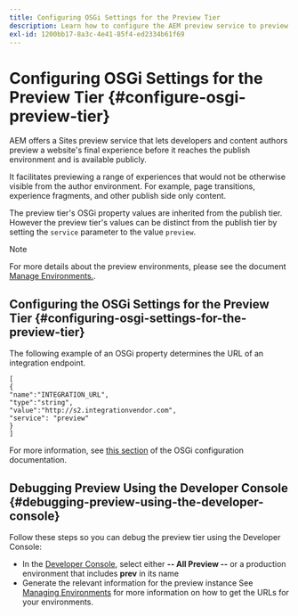 ```yaml
---
title: Configuring OSGi Settings for the Preview Tier
description: Learn how to configure the AEM preview service to preview content before going live.
exl-id: 1200bb17-8a3c-4e41-85f4-ed2334b61f69
---
```

# Configuring OSGi Settings for the Preview Tier {#configure-osgi-preview-tier}

AEM offers a Sites preview service that lets developers and content authors preview a website's final experience before it reaches the publish environment and is available publicly.

It facilitates previewing a range of experiences that would not be otherwise visible from the author environment. For example, page transitions, experience fragments, and other publish side only content.

The preview tier's OSGi property values are inherited from the publish tier. However the preview tier's values can be distinct from the publish tier by setting the `service` parameter to the value `preview`. 

>[!NOTE]
>
>For more details about the preview environments, please see the document [Manage Environments.](/help/implementing/cloud-manager/manage-environments.md#access-preview-service).

## Configuring the OSGi Settings for the Preview Tier {#configuring-osgi-settings-for-the-preview-tier}

The following example of an OSGi property determines the URL of an integration endpoint.

```
[
{
"name":"INTEGRATION_URL",
"type":"string",
"value":"http://s2.integrationvendor.com",
"service": "preview"
}
]
```

For more information, see [this section](/help/implementing/deploying/configuring-osgi.md#author-vs-publish-configuration) of the OSGi configuration documentation.

## Debugging Preview Using the Developer Console {#debugging-preview-using-the-developer-console}

Follow these steps so you can debug the preview tier using the Developer Console:

* In the [Developer Console](/help/implementing/developing/introduction/development-guidelines.md#aem-as-a-cloud-service-development-tools), select either **-- All Preview --** or a production environment that includes **prev** in its name
* Generate the relevant information for the preview instance
See [Managing Environments](/help/implementing/cloud-manager/manage-environments.md) for more information on how to get the URLs for your environments.
